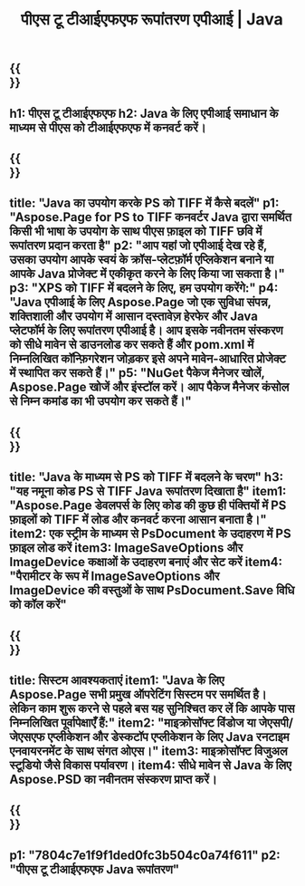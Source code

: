 ﻿---
translation: true
template: /_templates/_conversion-child-java.md
title: पीएस टू टीआईएफएफ रूपांतरण एपीआई | Java
url: /java/conversion/ps-to-tiff/
description: पीएस प्रारूप के लिए टीआईएफएफ फ़ाइल के लिए नमूना Java रूपांतरण कोड। किसी भी वेब या डेस्कटॉप Java आधारित एप्लिकेशन में PS को TIFF में बदलने के लिए इस उदाहरण कोड का उपयोग करें।
informat: PS
outformat: TIFF
otherformats: XPS EPS
---

{{<section banner>}}
---
h1: पीएस टू टीआईएफएफ
h2: Java के लिए एपीआई समाधान के माध्यम से पीएस को टीआईएफएफ में कनवर्ट करें।
---

{{<section overview>}}
---
title: "Java का उपयोग करके PS को TIFF में कैसे बदलें"
p1: "Aspose.Page for PS to TIFF कनवर्टर Java द्वारा समर्थित किसी भी भाषा के उपयोग के साथ पीएस फ़ाइल को TIFF छवि में रूपांतरण प्रदान करता है"
p2: "आप यहां जो एपीआई देख रहे हैं, उसका उपयोग आपके स्वयं के क्रॉस-प्लेटफ़ॉर्म एप्लिकेशन बनाने या आपके Java प्रोजेक्ट में एकीकृत करने के लिए किया जा सकता है।"
p3: "XPS को TIFF में बदलने के लिए, हम उपयोग करेंगे:"
p4: "Java एपीआई के लिए Aspose.Page जो एक सुविधा संपन्न, शक्तिशाली और उपयोग में आसान दस्तावेज़ हेरफेर और Java प्लेटफॉर्म के लिए रूपांतरण एपीआई है। आप इसके नवीनतम संस्करण को सीधे मावेन से डाउनलोड कर सकते हैं और pom.xml में निम्नलिखित कॉन्फ़िगरेशन जोड़कर इसे अपने मावेन-आधारित प्रोजेक्ट में स्थापित कर सकते हैं।"
p5: "NuGet पैकेज मैनेजर खोलें, Aspose.Page खोजें और इंस्टॉल करें। आप पैकेज मैनेजर कंसोल से निम्न कमांड का भी उपयोग कर सकते हैं।"
---

{{<section feature1>}}
---
title: "Java के माध्यम से PS को TIFF में बदलने के चरण"
h3: "यह नमूना कोड PS से TIFF Java रूपांतरण दिखाता है"
item1: "Aspose.Page डेवलपर्स के लिए कोड की कुछ ही पंक्तियों में PS फ़ाइलों को TIFF में लोड और कनवर्ट करना आसान बनाता है।"
item2: एक स्ट्रीम के माध्यम से PsDocument के उदाहरण में PS फ़ाइल लोड करें
item3: ImageSaveOptions और ImageDevice कक्षाओं के उदाहरण बनाएं और सेट करें
item4: "पैरामीटर के रूप में ImageSaveOptions और ImageDevice की वस्तुओं के साथ PsDocument.Save विधि को कॉल करें"
---

{{<section feature2>}}
---
title: सिस्टम आवश्यकताएं
item1: "Java के लिए Aspose.Page सभी प्रमुख ऑपरेटिंग सिस्टम पर समर्थित है। लेकिन काम शुरू करने से पहले बस यह सुनिश्चित कर लें कि आपके पास निम्नलिखित पूर्वापेक्षाएँ हैं:"
item2: "माइक्रोसॉफ्ट विंडोज या जेएसपी/जेएसएफ एप्लीकेशन और डेस्कटॉप एप्लीकेशन के लिए Java रनटाइम एनवायरनमेंट के साथ संगत ओएस।"
item3: माइक्रोसॉफ्ट विजुअल स्टूडियो जैसे विकास पर्यावरण।
item4: सीधे मावेन से Java के लिए Aspose.PSD का नवीनतम संस्करण प्राप्त करें।
---

{{<section gist>}}
---
p1: "7804c7e1f9f1ded0fc3b504c0a74f611"
p2: "पीएस टू टीआईएफएफ Java रूपांतरण"
---
